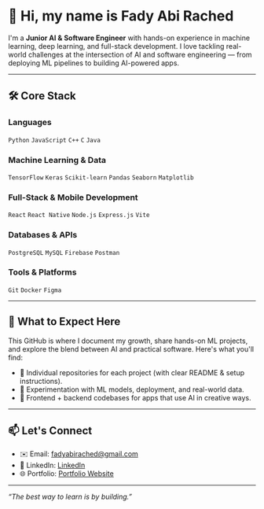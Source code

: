 # 👋 Hi, my name is Fady Abi Rached

I'm a **Junior AI & Software Engineer** with hands-on experience in machine learning, deep learning, and full-stack development. I love tackling real-world challenges at the intersection of AI and software engineering — from deploying ML pipelines to building AI-powered apps.

---

## 🛠️ Core Stack

### Languages
`Python` `JavaScript` `C++` `C` `Java`

### Machine Learning & Data
`TensorFlow` `Keras` `Scikit-learn` `Pandas` `Seaborn` `Matplotlib`

### Full-Stack & Mobile Development
`React` `React Native` `Node.js` `Express.js` `Vite`

### Databases & APIs
`PostgreSQL` `MySQL` `Firebase` `Postman`

### Tools & Platforms
`Git` `Docker` `Figma`

---

## 📂 What to Expect Here

This GitHub is where I document my growth, share hands-on ML projects, and explore the blend between AI and practical software. Here's what you'll find:

- 📁 Individual repositories for each project (with clear README & setup instructions).
- 🧪 Experimentation with ML models, deployment, and real-world data.
- 📱 Frontend + backend codebases for apps that use AI in creative ways.

---

## 📫 Let's Connect

- ✉️ Email: fadyabirached@gmail.com
- 🔗 LinkedIn: [LinkedIn](https://linkedin.com/in/fadyabirached)
- 🌐 Portfolio: [Portfolio Website](https://yourwebsite.link)
  
---

_“The best way to learn is by building.”_

